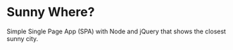 # Sunny Where?

Simple Single Page App (SPA) with Node and jQuery that shows the closest sunny city.
